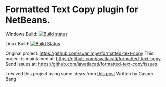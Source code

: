 # Formatted Text Copy plugin for NetBeans.

Windows Build: [![Build status](https://ci.appveyor.com/api/projects/status/8u2ruwfyseeve4mg?svg=true)](https://ci.appveyor.com/project/javatlacati/formatted-text-copy)

Linux Build: [![Build Status](https://travis-ci.com/javatlacati/formatted-text-copy.svg?branch=master)](https://travis-ci.com/javatlacati/formatted-text-copy)

Original project: https://github.com/svanimpe/formatted-text-copy
This project is maintained at: https://github.com/javatlacati/formatted-text-copy
Send issues at: https://github.com/javatlacati/formatted-text-copy/issues

I revived this project using some ideas from [this post](http://blog.bangbits.com/2008/05/special-copypaste.html) Written by Casper Bang 
